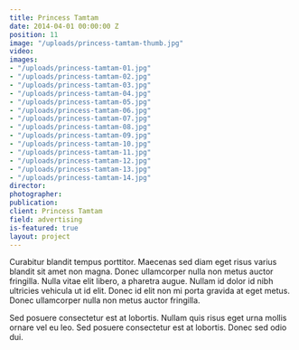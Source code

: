 ```yaml
---
title: Princess Tamtam
date: 2014-04-01 00:00:00 Z
position: 11
image: "/uploads/princess-tamtam-thumb.jpg"
video: 
images:
- "/uploads/princess-tamtam-01.jpg"
- "/uploads/princess-tamtam-02.jpg"
- "/uploads/princess-tamtam-03.jpg"
- "/uploads/princess-tamtam-04.jpg"
- "/uploads/princess-tamtam-05.jpg"
- "/uploads/princess-tamtam-06.jpg"
- "/uploads/princess-tamtam-07.jpg"
- "/uploads/princess-tamtam-08.jpg"
- "/uploads/princess-tamtam-09.jpg"
- "/uploads/princess-tamtam-10.jpg"
- "/uploads/princess-tamtam-11.jpg"
- "/uploads/princess-tamtam-12.jpg"
- "/uploads/princess-tamtam-13.jpg"
- "/uploads/princess-tamtam-14.jpg"
director: 
photographer:
publication:
client: Princess Tamtam
field: advertising
is-featured: true
layout: project
---
```


Curabitur blandit tempus porttitor. Maecenas sed diam eget risus varius blandit sit amet non magna. Donec ullamcorper nulla non metus auctor fringilla. Nulla vitae elit libero, a pharetra augue. Nullam id dolor id nibh ultricies vehicula ut id elit. Donec id elit non mi porta gravida at eget metus. Donec ullamcorper nulla non metus auctor fringilla.

Sed posuere consectetur est at lobortis. Nullam quis risus eget urna mollis ornare vel eu leo. Sed posuere consectetur est at lobortis. Donec sed odio dui.